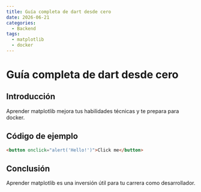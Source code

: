 ```yaml
---
title: Guía completa de dart desde cero
date: 2026-06-21
categories:
  - Backend
tags:
  - matplotlib
  - docker
---
```


# Guía completa de dart desde cero

## Introducción

Aprender matplotlib mejora tus habilidades técnicas y te prepara para docker.

## Código de ejemplo

```html
<button onclick="alert('Hello!')">Click me</button>
```

## Conclusión

Aprender matplotlib es una inversión útil para tu carrera como desarrollador.